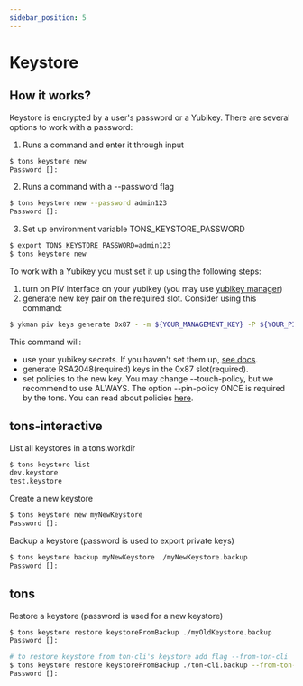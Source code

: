 ```yaml
---
sidebar_position: 5
---
```


# Keystore


## How it works?

Keystore is encrypted by a user's password or a Yubikey. 
There are several options to work with a password:
1. Runs a command and enter it through input
```bash
$ tons keystore new
Password []: 
```
2. Runs a command with a --password flag
```bash
$ tons keystore new --password admin123
Password []: 
```
3. Set up environment variable TONS_KEYSTORE_PASSWORD
```bash
$ export TONS_KEYSTORE_PASSWORD=admin123
$ tons keystore new
```

To work with a Yubikey you must set it up using the following steps:
1. turn on PIV interface on your yubikey (you may use [yubikey manager](https://www.yubico.com/support/download/yubikey-manager/))
2. generate new key pair on the required slot. Consider using this command:
```bash
$ ykman piv keys generate 0x87 - -m ${YOUR_MANAGEMENT_KEY} -P ${YOUR_PIN} --pin-policy ONCE --touch-policy ALWAYS -a RSA2048
```
This command will:
- use your yubikey secrets. If you haven't set them up, [see docs](https://docs.yubico.com/yesdk/users-manual/application-piv/pin-puk-mgmt-key.html).
- generate RSA2048(required) keys in the 0x87 slot(required).
- set policies to the new key. You may change --touch-policy, but we recommend to use ALWAYS. 
The option --pin-policy ONCE is required by the tons. 
You can read about policies [here](https://docs.yubico.com/yesdk/users-manual/application-piv/pin-touch-policies.html).

## tons-interactive

List all keystores in a tons.workdir
```bash
$ tons keystore list
dev.keystore
test.keystore
```

Create a new keystore
```bash
$ tons keystore new myNewKeystore
Password []: 
```

Backup a keystore (password is used to export private keys)
```bash
$ tons keystore backup myNewKeystore ./myNewKeystore.backup
Password []: 
```

## tons

Restore a keystore (password is used for a new keystore)
```bash
$ tons keystore restore keystoreFromBackup ./myOldKeystore.backup
Password []: 

# to restore keystore from ton-cli's keystore add flag --from-ton-cli
$ tons keystore restore keystoreFromBackup ./ton-cli.backup --from-ton-cli
Password []: 
```

